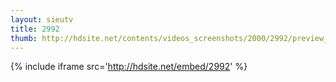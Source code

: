 ```yaml
---
layout: sieutv
title: 2992
thumb: http://hdsite.net/contents/videos_screenshots/2000/2992/preview_360p.mp4.jpg
---
```

{% include iframe src='http://hdsite.net/embed/2992' %}
 
